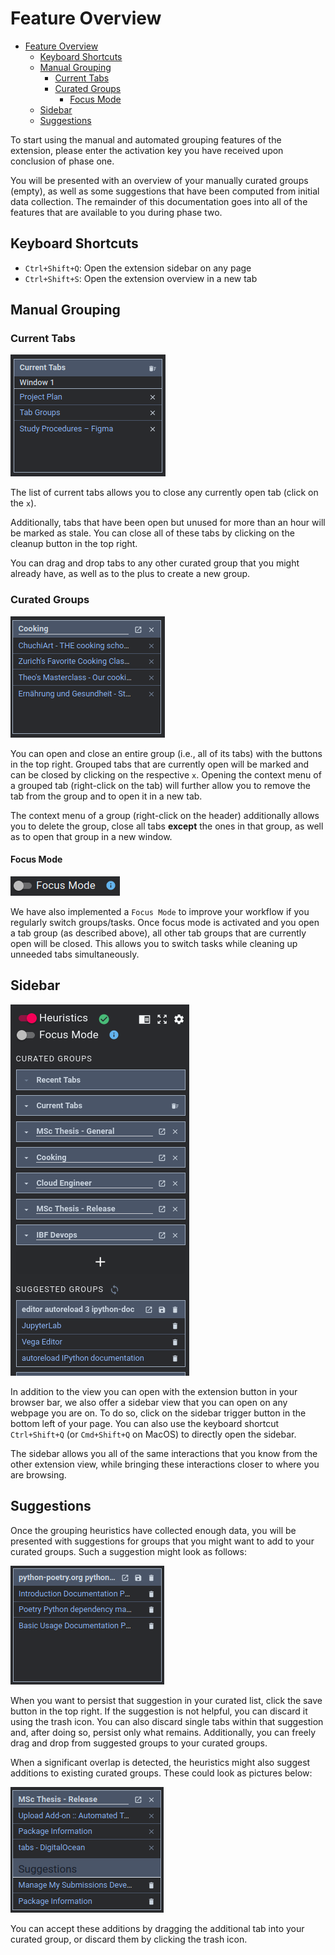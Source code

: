 # Feature Overview

- [Feature Overview](#feature-overview)
  - [Keyboard Shortcuts](#keyboard-shortcuts)
  - [Manual Grouping](#manual-grouping)
    - [Current Tabs](#current-tabs)
    - [Curated Groups](#curated-groups)
      - [Focus Mode](#focus-mode)
  - [Sidebar](#sidebar)
  - [Suggestions](#suggestions)

To start using the manual and automated grouping features of the extension, please enter the activation key you have received upon conclusion of phase one.

You will be presented with an overview of your manually curated groups (empty), as well as some suggestions that have been computed from initial data collection. The remainder of this documentation goes into all of the features that are available to you during phase two.

## Keyboard Shortcuts

- `Ctrl+Shift+Q`: Open the extension sidebar on any page
- `Ctrl+Shift+S`: Open the extension overview in a new tab

## Manual Grouping

### Current Tabs

![Current Tabs](current_tabs.png)

The list of current tabs allows you to close any currently open tab (click on the `x`).

Additionally, tabs that have been open but unused for more than an hour will be marked as stale. You can close all of these tabs by clicking on the cleanup button in the top right.

You can drag and drop tabs to any other curated group that you might already have, as well as to the plus to create a new group.

### Curated Groups

![Curated Group](curated_group.png)

You can open and close an entire group (i.e., all of its tabs) with the buttons in the top right. Grouped tabs that are currently open will be marked and can be closed by clicking on the respective `x`. Opening the context menu of a grouped tab (right-click on the tab) will further allow you to remove the tab from the group and to open it in a new tab.

The context menu of a group (right-click on the header) additionally allows you to delete the group, close all tabs **except** the ones in that group, as well as to open that group in a new window.

#### Focus Mode

![Focus Mode](focus_mode.png)

We have also implemented a `Focus Mode` to improve your workflow if you regularly switch groups/tasks. Once focus mode is activated and you open a tab group (as described above), all other tab groups that are currently open will be closed. This allows you to switch tasks while cleaning up unneeded tabs simultaneously.

## Sidebar

![Sidebar](sidebar.png)

In addition to the view you can open with the extension button in your browser bar, we also offer a sidebar view that you can open on any webpage you are on. To do so, click on the sidebar trigger button in the bottom left of your page. You can also use the keyboard shortcut `Ctrl+Shift+Q` (or `Cmd+Shift+Q` on MacOS) to directly open the sidebar.

The sidebar allows you all of the same interactions that you know from the other extension view, while bringing these interactions closer to where you are browsing.

## Suggestions

Once the grouping heuristics have collected enough data, you will be presented with suggestions for groups that you might want to add to your curated groups. Such a suggestion might look as follows:

![Suggested Group](suggested_group.png)

When you want to persist that suggestion in your curated list, click the save button in the top right. If the suggestion is not helpful, you can discard it using the trash icon. You can also discard single tabs within that suggestion and, after doing so, persist only what remains. Additionally, you can freely drag and drop from suggested groups to your curated groups.

When a significant overlap is detected, the heuristics might also suggest additions to existing curated groups. These could look as pictures below:

![Suggested Additions](additions.png)

You can accept these additions by dragging the additional tab into your curated group, or discard them by clicking the trash icon.
